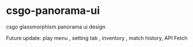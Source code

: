 # csgo-panorama-ui
csgo glassmorphism panorama ui design

Future update: play menu , setting tab , inventory , match history, API Fetch
